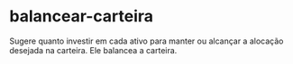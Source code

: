 # balancear-carteira
Sugere quanto investir em cada ativo para manter ou alcançar a alocação desejada na carteira. Ele balancea a carteira.
